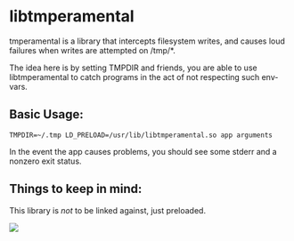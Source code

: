libtmperamental
===============

tmperamental is a library that intercepts filesystem writes, and causes loud
failures when writes are attempted on /tmp/\*.

The idea here is by setting TMPDIR and friends, you are able to use
libtmperamental to catch programs in the act of not respecting such
env-vars.

Basic Usage:
------------

    TMPDIR=~/.tmp LD_PRELOAD=/usr/lib/libtmperamental.so app arguments

In the event the app causes problems, you should see some stderr and a
nonzero exit status.

Things to keep in mind:
-----------------------

This library is *not* to be linked against, just preloaded.

![](http://static.guim.co.uk/sys-images/Society/Pix/pictures/2010/4/21/1271861774568/Crying-Baby-001.jpg)
